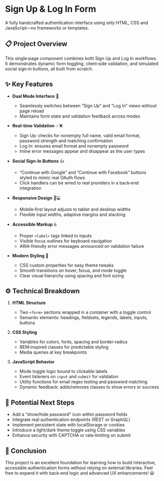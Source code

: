 # Sign Up & Log In Form

A fully handcrafted authentication interface using only HTML, CSS and JavaScript—no frameworks or templates.

## 📋 Project Overview  
This single‐page component combines both Sign Up and Log In workflows. It demonstrates dynamic form toggling, client‐side validation, and simulated social sign‑in buttons, all built from scratch.

## ✨ Key Features  
- **Dual Mode Interface** 🔄  
  - Seamlessly switches between “Sign Up” and “Log In” views without page reload  
  - Maintains form state and validation feedback across modes  

- **Real‑time Validation** ✅❌  
  - Sign Up: checks for nonempty full name, valid email format, password strength and matching confirmation  
  - Log In: ensures email format and nonempty password  
  - Inline error messages appear and disappear as the user types  

- **Social Sign‑In Buttons** 👍  
  - “Continue with Google” and “Continue with Facebook” buttons styled to mimic real OAuth flows  
  - Click handlers can be wired to real providers in a back‑end integration  

- **Responsive Design** 📱💻  
  - Mobile‑first layout adjusts to tablet and desktop widths  
  - Flexible input widths, adaptive margins and stacking  

- **Accessible Markup** ♿  
  - Proper `<label>` tags linked to inputs  
  - Visible focus outlines for keyboard navigation  
  - ARIA‑friendly error messages announced on validation failure  

- **Modern Styling** 🎨  
  - CSS custom properties for easy theme tweaks  
  - Smooth transitions on hover, focus, and mode toggle  
  - Clear visual hierarchy using spacing and font sizing  

## ⚙️ Technical Breakdown  
1. **HTML Structure**  
   - Two `<form>` sections wrapped in a container with a toggle control  
   - Semantic elements: headings, fieldsets, legends, labels, inputs, buttons  

2. **CSS Styling**  
   - Variables for colors, fonts, spacing and border‑radius  
   - BEM‑inspired classes for predictable styling  
   - Media queries at key breakpoints  

3. **JavaScript Behavior**  
   - Mode toggle logic bound to clickable labels  
   - Event listeners on `input` and `submit` for validation  
   - Utility functions for email regex testing and password matching  
   - Dynamic feedback: adds/removes classes to show errors or success  

## 🚀 Potential Next Steps  
- Add a “show/hide password” icon within password fields  
- Integrate real authentication endpoints (REST or GraphQL)  
- Implement persistent state with localStorage or cookies  
- Introduce a light/dark theme toggle using CSS variables  
- Enhance security with CAPTCHA or rate‑limiting on submit  

## 📝 Conclusion  
This project is an excellent foundation for learning how to build interactive, accessible authentication forms without relying on external libraries. Feel free to expand it with back‑end logic and advanced UX enhancements! 😃  

